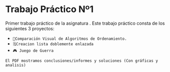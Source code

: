 # Trabajo Práctico Nº1

Primer trabajo práctico de la asignatura <Algoritmos y Estructuras de Datos>.
Este trabajo práctico consta de los siguientes 3 proyectos:
  - `🐍Comparación Visual de Algoritmos de Ordenamiento.`
  - `🗒️Creacion lista doblemente enlazada`
  - `🎮 Juego de Guerra`

`El PDF mostramos conclusiones/informes y soluciones (Con gráficas y analisis)`